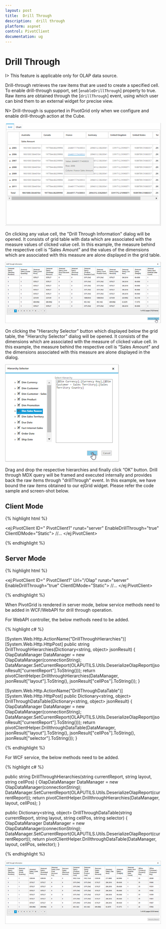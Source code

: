 ```yaml
---
layout: post
title:  Drill Through
description:  drill through
platform: aspnet
control: PivotClient
documentation: ug
---
```


# Drill Through

I> This feature is applicable only for OLAP data source.

Drill-through retrieves the raw items that are used to create a specified cell. To enable drill-through support, set [`enableDrillThrough`] property to true. Raw items are obtained through the [`drillThrough`] event, using which user can bind them to an external widget for precise view. 

N> Drill-through is supported in PivotGrid only when we configure and enable drill-through action at the Cube. 

![](DrillThrough_images/pivotclient.png)

On clicking any value cell, the "Drill Through Information" dialog will be opened.  It consists of grid table with data which are associated with the measure values of clicked value cell. In this example, the measure behind the respective cell is “Sales Amount” and the values of the dimensions which are associated with this measure are alone displayed in the grid table. 

![](DrillThrough_images/DrillThroughData.png)

On clicking the "Hierarchy Selector" button which displayed below the grid table, the "Hierarchy Selector" dialog will be opened. It consists of the dimensions which are associated with the measure of clicked value cell. In this example, the measure behind the respective cell is “Sales Amount” and the dimensions associated with this measure are alone displayed in the dialog.   

![](DrillThrough_images/hierarchy_selector.png)

Drag and drop the respective hierarchies and finally click “OK” button. Drill through MDX query will be framed and executed internally and provides back the raw items through "drillThrough" event. In this example, we have bound the raw items obtained to our ejGrid widget. Please refer the code sample and screen-shot below.

## Client Mode

{% highlight html %}

<ej:PivotClient ID=" PivotClient1" runat="server" EnableDrillThrough="true" ClientIDMode="Static">
        //...
        <ClientSideEvents DrillThrough="drilledData" />
</ej:PivotClient>

<script type="text/javascript">
    function drilledData(args) {
       $(".e-dialog, .clientDialog, .tableDlg").remove();
        gridData = JSON.parse(args.data);
        var dialogContent = ej.buildTag("div#" + this._id + "_tableDlg.tableDlg", $("<div id=\"Grid1\"></div>"))[0].outerHTML;
        var dialogFooter = ej.buildTag("div", ej.buildTag("button#btnOK.dialogBtnOK", "Hierarchy Selector")[0].outerHTML, { "float": "right", "margin": "-5px 0 6px" })[0].outerHTML
        ejDialog = ej.buildTag("div#clientDialog.clientDialog", dialogContent + dialogFooter, { "opacity": "1" }).attr("title", "Drill Through Information")[0].outerHTML;
        $(ejDialog).appendTo("#" + this._id);
        $("#btnOK").ejButton().css({ margin: "30px 0 20px 0" });
        $("#Grid1").ejGrid({
            dataSource: gridData,
            allowPaging: true,
            allowTextWrap: true,
            pageSettings: { pageSize: 8 }
        });
        this.element.find(".clientDialog").ejDialog({ width: "70%", content: "#" + this._id, enableResize: false, close: ej.proxy(ej.Pivot.closePreventPanel, this) });
        var pivotClient = $("#" + this._id).data("ejPivotClient");
        $("#btnOK").click(function () {
            ej.Pivot.createHierarchySelector(pivotClient);
        });
    }
</script>

{% endhighlight %}

## Server Mode

{% highlight html %}

<ej:PivotClient ID=" PivotClient1" Url="/Olap" runat="server" EnableDrillThrough="true" ClientIDMode="Static">
        //...
        <ClientSideEvents DrillThrough="drilledData" />
</ej:PivotClient>

<script type="text/javascript">
    function drilledData(args) {
        $(".e-dialog, .clientDialog, .tableDlg").remove();
        gridData = JSON.parse(args.data.d[1].Value);
        var dialogContent = ej.buildTag("div#" + this._id + "_tableDlg.tableDlg", $("<div id=\"Grid1\"></div>"))[0].outerHTML;
        var dialogFooter = ej.buildTag("div", ej.buildTag("button#btnOK.dialogBtnOK", "Hierarchy Selector")[0].outerHTML, { "float": "right", "margin": "-5px 0 6px" })[0].outerHTML
        ejDialog = ej.buildTag("div#clientDialog.clientDialog", dialogContent + dialogFooter, { "opacity": "1" }).attr("title", "Drill Through Information")[0].outerHTML;
        $(ejDialog).appendTo("#" + this._id);
        $("#btnOK").ejButton().css({ margin: "30px 0 20px 0" });
        $("#Grid1").ejGrid({
            dataSource: gridData,
            allowPaging: true,
            allowTextWrap: true,
            pageSettings: { pageSize: 8 }
        });
        this.element.find(".clientDialog").ejDialog({ width: "70%", content: "#" + this._id, enableResize: false, close: ej.proxy(ej.Pivot.closePreventPanel, this) });
        var pivotClient = this;
        $("#btnOK").click(function () {
            $(".e-dialog, .clientDialog, .tableDlg").remove();
            if (pivotClient.model.operationalMode == ej.PivotGrid.OperationalMode.ServerMode) {
                pivotClient._waitingPopup.show()
                pivotClient.doAjaxPost("POST", pivotClient.model.url + "/" + pivotClient.model.serviceMethodSettings.drillThroughHierarchies, JSON.stringify({ "currentReport": pivotClient.currentReport, "layout": pivotClient.model.layout, "cellPos": "", "customObject": JSON.stringify(pivotClient.model.customObject) }), function (args) {
                    ej.Pivot.createHierarchySelector(pivotClient, args);
                })
            }
        });
    }
</script>

{% endhighlight %}

When PivotGrid is rendered in server mode, below service methods need to be added in WCF/WebAPI for drill through operation.

For WebAPI controller, the below methods need to be added.

{% highlight c# %}

[System.Web.Http.ActionName("DrillThroughHierarchies")]
[System.Web.Http.HttpPost]
public string DrillThroughHierarchies(Dictionary<string, object> jsonResult)
{
    OlapDataManager DataManager = new OlapDataManager(connectionString);              
    DataManager.SetCurrentReport(OLAPUTILS.Utils.DeserializeOlapReport(jsonResult["currentReport"].ToString()));
    return pivotClientHelper.DrillthroughHierarchies(DataManager, jsonResult["layout"].ToString(), jsonResult["cellPos"].ToString());
}

[System.Web.Http.ActionName("DrillThroughDataTable")]
[System.Web.Http.HttpPost]
public Dictionary<string, object> DrillThroughDataTable(Dictionary<string, object> jsonResult)
{
    OlapDataManager DataManager = new OlapDataManager(connectionString);
    DataManager.SetCurrentReport(OLAPUTILS.Utils.DeserializeOlapReport(jsonResult["currentReport"].ToString()));
    return pivotClientHelper.DrillthroughDataTable(DataManager, jsonResult["layout"].ToString(), jsonResult["cellPos"].ToString(), jsonResult["selector"].ToString());
}  

{% endhighlight %}

For WCF service, the below methods need to be added. 

{% highlight c# %}

public string DrillThroughHierarchies(string currentReport, string layout, string cellPos)
{
    OlapDataManager DataManager = new OlapDataManager(connectionString);
    DataManager.SetCurrentReport(OLAPUTILS.Utils.DeserializeOlapReport(currentReport));
    return pivotClientHelper.DrillthroughHierarchies(DataManager, layout, cellPos);
}

public Dictionary<string, object> DrillThroughDataTable(string currentReport, string layout, string cellPos, string selector)
{
    OlapDataManager DataManager = new OlapDataManager(connectionString);
    DataManager.SetCurrentReport(OLAPUTILS.Utils.DeserializeOlapReport(currentReport));
    return pivotClientHelper.DrillthroughDataTable(DataManager, layout, cellPos, selector);
}

{% endhighlight %}


![](DrillThrough_images/drill_data.png)
